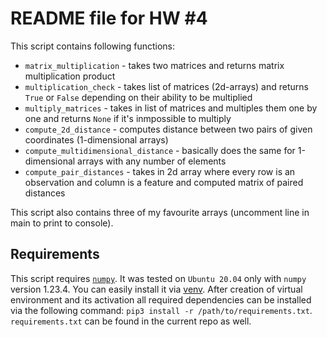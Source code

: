 # README file for HW #4

This script contains following functions:

- `matrix_multiplication` - takes two matrices and returns matrix multiplication product
- `multiplication_check` - takes list of matrices (2d-arrays) and returns `True` or `False` depending on their ability to be multiplied
- `multiply_matrices` - takes in list of matrices and multiples them one by one and returns `None` if it's inmpossible to multiply
- `compute_2d_distance` - computes distance between two pairs of given coordinates (1-dimensional arrays)
- `compute_multidimensional_distance` - basically does the same for 1-dimensional arrays with any number of elements
- `compute_pair_distances` - takes in 2d array where every row is an observation and column is a feature and computed matrix of paired distances

This script also contains three of my favourite arrays (uncomment line in main to print to console).

## Requirements

This script requires [`numpy`](https://numpy.org/). It was tested on `Ubuntu 20.04` only with `numpy` version 1.23.4. You can easily install it via [venv](https://docs.python.org/3/library/venv.html). After creation of virtual environment and its activation all required dependencies can be installed via the following command:
`pip3 install -r /path/to/requirements.txt`. `requirements.txt` can be found in the current repo as well.


